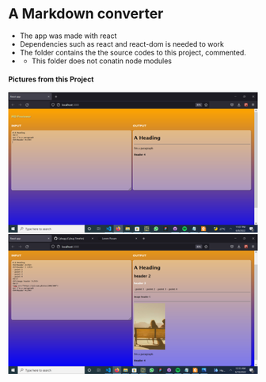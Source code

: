 # A Markdown converter
- The app was made with react
- Dependencies such as react and react-dom is needed to work
- The folder contains the the source codes to this project, commented.
- - This folder does not conatin node modules

<h4>Pictures from this Project</h4>
<img  src="./public/Screenshot (91).png"/>
<img  src="./public/Screenshot (92).png"/>


